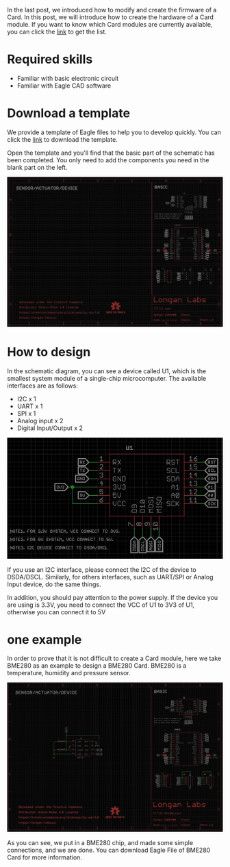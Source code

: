 In the last post, we introduced how to modify and create the firmware of a Card. In this post, we will introduce how to create the hardware of a Card module.
If you want to know which Card modules are currently available, you can click the [link](http://docs.longan-labs.cc/cards-system-summary/) to get the list.


# Required skills

* Familiar with basic electronic circuit
* Familiar with Eagle CAD software

# Download a template

We provide a template of Eagle files to help you to develop quickly. You can click the [link](https://github.com/Longan-Labs/Build_Card_Hardware/archive/master.zip) to download the template.

Open the template and you'll find that the basic part of the schematic has been completed. You only need to add the components you need in the blank part on the left.

![](https://raw.githubusercontent.com/Longan-Labs/Build_Card_Hardware/master/images/shc_card.jpg)


# How to design

In the schematic diagram, you can see a device called U1, which is the smallest system module of a single-chip microcomputer. The available interfaces are as follows:

* I2C x 1
* UART x 1
* SPI x 1
* Analog input x 2
* Digital Input/Output x 2

![](https://raw.githubusercontent.com/Longan-Labs/Build_Card_Hardware/master/images/card_core.jpg)

If you use an I2C interface, please connect the I2C of the device to DSDA/DSCL. Similarly, for others interfaces, such as UART/SPI or Analog Input device, do the same things.

In addition, you should pay attention to the power supply. If the device you are using is 3.3V, you need to connect the VCC of U1 to 3V3 of U1, otherwise you can connect it to 5V


# one example

In order to prove that it is not difficult to create a Card module, here we take BME280 as an example to design a BME280 Card.
BME280 is a temperature, humidity and pressure sensor.

![](https://raw.githubusercontent.com/Longan-Labs/Build_Card_Hardware/master/images/bme280card.jpg)

As you can see, we put in a BME280 chip, and made some simple connections, and we are done.
You can download Eagle File of BME280 Card for more information.